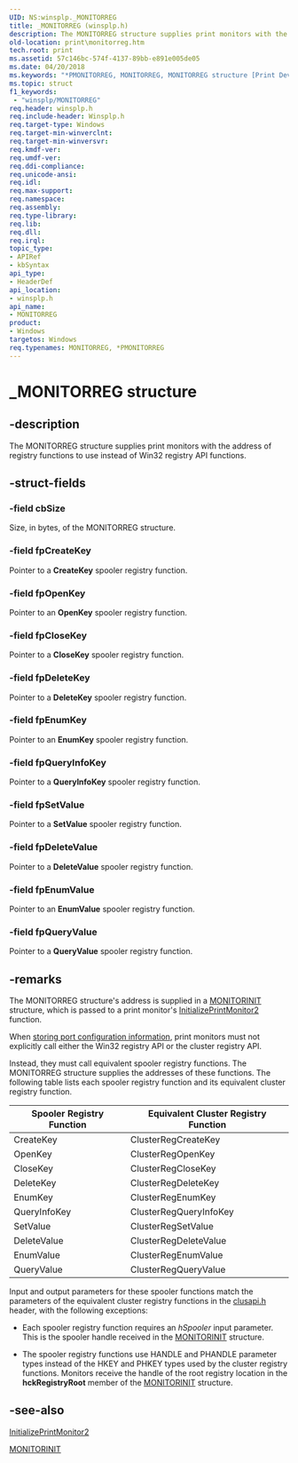 ```yaml
---
UID: NS:winsplp._MONITORREG
title: _MONITORREG (winsplp.h)
description: The MONITORREG structure supplies print monitors with the address of registry functions to use instead of Win32 registry API functions.
old-location: print\monitorreg.htm
tech.root: print
ms.assetid: 57c146bc-574f-4137-89bb-e891e005de05
ms.date: 04/20/2018
ms.keywords: "*PMONITORREG, MONITORREG, MONITORREG structure [Print Devices], PMONITORREG, PMONITORREG structure pointer [Print Devices], _MONITORREG, print.monitorreg, spoolfnc_2d0db8db-eea5-461a-a257-1fb986001dac.xml, winsplp/MONITORREG, winsplp/PMONITORREG"
ms.topic: struct
f1_keywords:
 - "winsplp/MONITORREG"
req.header: winsplp.h
req.include-header: Winsplp.h
req.target-type: Windows
req.target-min-winverclnt: 
req.target-min-winversvr: 
req.kmdf-ver: 
req.umdf-ver: 
req.ddi-compliance: 
req.unicode-ansi: 
req.idl: 
req.max-support: 
req.namespace: 
req.assembly: 
req.type-library: 
req.lib: 
req.dll: 
req.irql: 
topic_type:
- APIRef
- kbSyntax
api_type:
- HeaderDef
api_location:
- winsplp.h
api_name:
- MONITORREG
product:
- Windows
targetos: Windows
req.typenames: MONITORREG, *PMONITORREG
---
```


# _MONITORREG structure

## -description

The MONITORREG structure supplies print monitors with the address of registry functions to use instead of Win32 registry API functions.

## -struct-fields

### -field cbSize

Size, in bytes, of the MONITORREG structure.

### -field fpCreateKey

Pointer to a **CreateKey** spooler registry function.

### -field fpOpenKey

Pointer to an **OpenKey** spooler registry function.

### -field fpCloseKey

Pointer to a **CloseKey** spooler registry function.

### -field fpDeleteKey

Pointer to a **DeleteKey** spooler registry function.

### -field fpEnumKey

Pointer to an **EnumKey** spooler registry function.

### -field fpQueryInfoKey

Pointer to a **QueryInfoKey** spooler registry function.

### -field fpSetValue

Pointer to a **SetValue** spooler registry function.

### -field fpDeleteValue

Pointer to a **DeleteValue** spooler registry function.

### -field fpEnumValue

Pointer to an **EnumValue** spooler registry function.

### -field fpQueryValue

Pointer to a **QueryValue** spooler registry function.

## -remarks

The MONITORREG structure's address is supplied in a [MONITORINIT](https://docs.microsoft.com/windows-hardware/drivers/ddi/content/winsplp/ns-winsplp-_monitorinit) structure, which is passed to a print monitor's [InitializePrintMonitor2](https://docs.microsoft.com/windows-hardware/drivers/ddi/content/winsplp/nf-winsplp-initializeprintmonitor2) function.

When [storing port configuration information](https://docs.microsoft.com/windows-hardware/drivers/print/storing-port-configuration-information), print monitors must not explicitly call either the Win32 registry API or the cluster registry API.

Instead, they must call equivalent spooler registry functions. The MONITORREG structure supplies the addresses of these functions. The following table lists each spooler registry function and its equivalent cluster registry function.

| Spooler Registry Function | Equivalent Cluster Registry Function |
| --- | --- |
| CreateKey | ClusterRegCreateKey |
| OpenKey | ClusterRegOpenKey |
| CloseKey | ClusterRegCloseKey |
| DeleteKey | ClusterRegDeleteKey |
| EnumKey | ClusterRegEnumKey |
| QueryInfoKey | ClusterRegQueryInfoKey |
| SetValue | ClusterRegSetValue |
| DeleteValue | ClusterRegDeleteValue |
| EnumValue | ClusterRegEnumValue |
| QueryValue | ClusterRegQueryValue |

Input and output parameters for these spooler functions match the parameters of the equivalent cluster registry functions in the [clusapi.h](https://docs.microsoft.com/windows/win32/api/clusapi/index) header, with the following exceptions:

- Each spooler registry function requires an *hSpooler* input parameter. This is the spooler handle received in the [MONITORINIT](https://docs.microsoft.com/windows-hardware/drivers/ddi/content/winsplp/ns-winsplp-_monitorinit) structure.

- The spooler registry functions use HANDLE and PHANDLE parameter types instead of the HKEY and PHKEY types used by the cluster registry functions. Monitors receive the handle of the root registry location in the **hckRegistryRoot** member of the [MONITORINIT](https://docs.microsoft.com/windows-hardware/drivers/ddi/content/winsplp/ns-winsplp-_monitorinit) structure.

## -see-also

[InitializePrintMonitor2](https://docs.microsoft.com/windows-hardware/drivers/ddi/content/winsplp/nf-winsplp-initializeprintmonitor2)

[MONITORINIT](https://docs.microsoft.com/windows-hardware/drivers/ddi/content/winsplp/ns-winsplp-_monitorinit)
